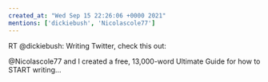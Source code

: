 ```yaml
---
created_at: "Wed Sep 15 22:26:06 +0000 2021"
mentions: ['dickiebush', 'Nicolascole77']
---
```


RT @dickiebush: Writing Twitter, check this out:

@Nicolascole77 and I created a free, 13,000-word Ultimate Guide for how to START writing…